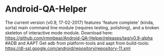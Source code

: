 # Android-QA-Helper
The current version (v0.9, 17-02-2017) features 'feature complete' (kinda, sorta) main command line module (requires testing, polishing), and a broken skeleton of interactive mode module. Download here: https://github.com/rmmbear/Android-QA-Helper/releases/tag/v0.9-alpha
#ADB and AAPT
Get adb from platform-tools and aapt from build-tools: https://dl-ssl.google.com/android/repository/repository-11.xml
